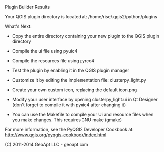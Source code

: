 Plugin Builder Results

Your QGIS plugin directory is located at:
    /home/rise/.qgis2/python/plugins

What's Next:

  * Copy the entire directory containing your new plugin to the QGIS plugin
    directory

  * Compile the ui file using pyuic4

  * Compile the resources file using pyrcc4

  * Test the plugin by enabling it in the QGIS plugin manager

  * Customize it by editing the implementation file:
         clusterpy_light.py

  * Create your own custom icon, replacing the default icon.png

  * Modify your user interface by opening clusterpy_light.ui
    in Qt Designer (don't forget to compile it with pyuic4 after changing it)

  * You can use the Makefile to compile your Ui and resource files when
    you make changes. This requires GNU make (gmake)

For more information, see the PyQGIS Developer Cookbook at:
http://www.qgis.org/pyqgis-cookbook/index.html

(C) 2011-2014 GeoApt LLC - geoapt.com
